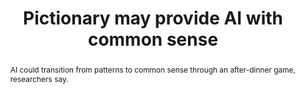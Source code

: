 ---
category: news
title: Pictionary may provide AI with common sense
abstract: AI could transition from patterns to common sense through an after-dinner game, researchers say.
publishedDateTime: 2019-02-06T11:01:21Z
sourceUrl: https://www.zdnet.com/article/pictionary-provides-ai-with-common-sense/
type: article

provider:
  name: ZDNet
  id: default
tags:
  - AI

images: 
  - url: assets/images/2019/3/Pictionary-may-provide-AI-with-common-sense-1.jpg
    width: 1468
    height: 1050
    quality: 100
    title: Pictionary may provide AI with common sense
    attribution: 
    focalRegion:
      x1: None
      x2: None
      y1: None
      y2: None

---